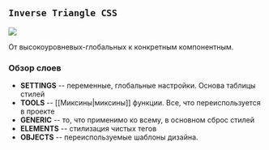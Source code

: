## `Inverse Triangle CSS`

![](https://i.stack.imgur.com/JplvA.png)

От высокоуровневых-глобальных к конкретным компонентным.


### Обзор слоев

- **SETTINGS** -- переменные, глобальные настройки. Основа таблицы стилей
- **TOOLS** --  [[Миксины|миксины]] функции. Все, что переиспользуется в проекте 
- **GENERIC** -- то, что применимо ко всему, в основном сброс стилей
- **ELEMENTS** -- стилизация чистых тегов
- **OBJECTS** -- переиспользуемые шаблоны дизайна.